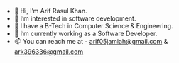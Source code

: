 - 👋 Hi, I’m Arif Rasul Khan.
- 👀 I’m interested in software development.
- 🌱 I have a B-Tech in Computer Science & Engineering.
- 💞 I’m currently working as a Software Developer.
- 📫 You can reach me at - arif05jamiah@gmail.com & ark396336@gmail.com

<!---
arif05khan/arif05khan is a ✨ special ✨ repository because its `README.md` (this file) appears on your GitHub profile.
You can click the Preview link to take a look at your changes.
--->
